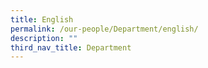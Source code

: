 ```yaml
---
title: English
permalink: /our-people/Department/english/
description: ""
third_nav_title: Department
---
```


